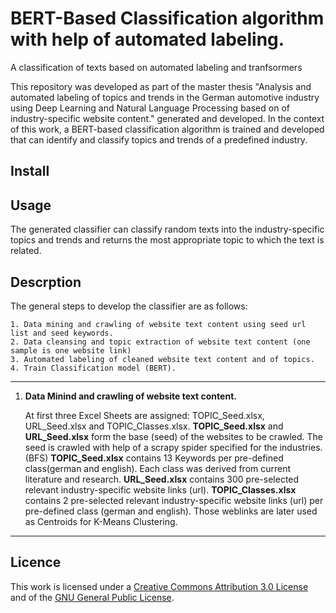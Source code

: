 # BERT-Based Classification algorithm with help of automated labeling.
A classification of texts based on automated labeling and tranfsormers

This repository was developed as part of the master thesis "Analysis and automated labeling of topics and trends in the German
automotive industry using Deep Learning and Natural Language Processing based on of industry-specific website content." generated and developed. 
In the context of this work, a BERT-based classification algorithm is trained and developed that can identify and classify topics and trends of a predefined industry.

## Install

## Usage
The generated classifier can classify random texts into the industry-specific topics and trends and returns the most appropriate topic to which the text is related. 

## Descrption
The general steps to develop the classifier are as follows:
~~~
1. Data mining and crawling of website text content using seed url list and seed keywords.
2. Data cleansing and topic extraction of website text content (one sample is one website link)
3. Automated labeling of cleaned website text content and of topics.
4. Train Classification model (BERT).
~~~
***
1. **Data Minind and crawling of website text content.**
 
   At first three Excel Sheets are assigned: TOPIC_Seed.xlsx, URL_Seed.xlsx and TOPIC_Classes.xlsx.
   **TOPIC_Seed.xlsx** and **URL_Seed.xlsx** form the base (seed) of the websites to be crawled. The seed is crawled with help of a scrapy spider specified for the industries.(BFS)
   **TOPIC_Seed.xlsx** contains 13 Keywords per pre-defined class(german and english). Each class was derived from current literature and research.
   **URL_Seed.xlsx** contains 300 pre-selected relevant industry-specific website links (url). 
   **TOPIC_Classes.xlsx** contains 2 pre-selected relevant industry-specific website links (url) per pre-defined class (german and english). Those weblinks are later used as Centroids for K-Means Clustering.
***

## Licence
This work is licensed under a [Creative Commons Attribution 3.0 License](https://creativecommons.org/licenses/by/4.0/legalcode) and of the 
[GNU General Public License](http://www.gnu.org/licenses/).